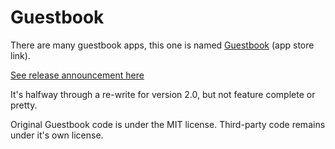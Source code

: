 # Guestbook #

There are many guestbook apps, this one is named [Guestbook](https://itunes.apple.com/us/app/guestbook/id466198467?mt=8) (app store link).

[See release announcement here](http://mbrennek.2nw.net/2013/01/guestbook-open-source.html)

It's halfway through a re-write for version 2.0, but not feature complete
or pretty.

Original Guestbook code is under the MIT license.  Third-party code remains
under it's own license.
